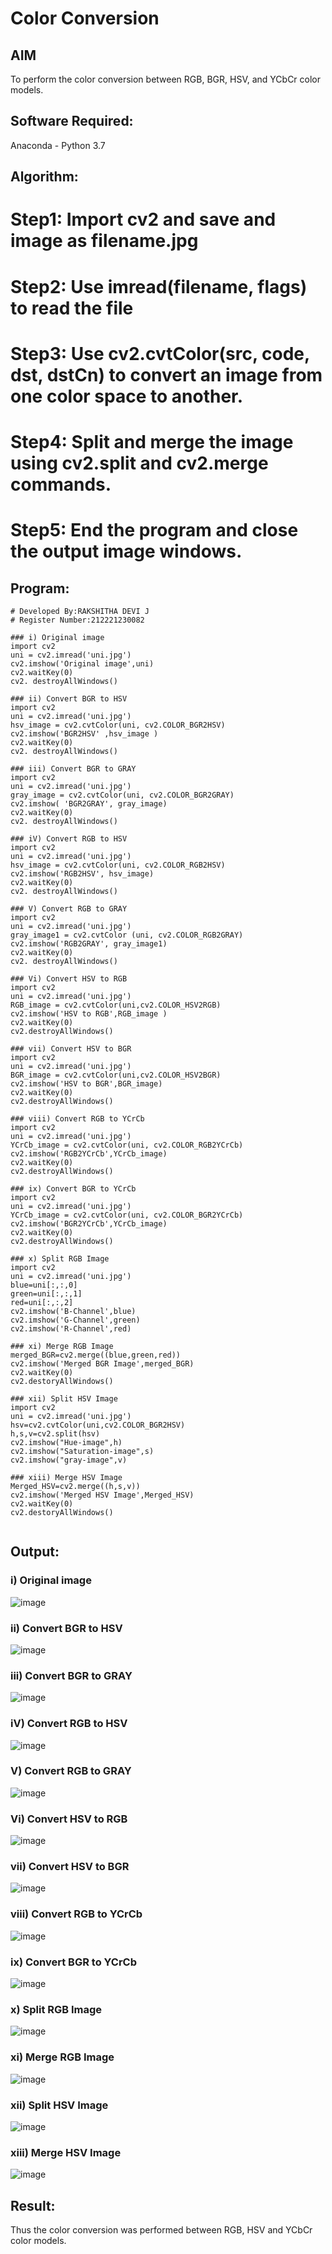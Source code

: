 # Color Conversion
## AIM
To perform the color conversion between RGB, BGR, HSV, and YCbCr color models.

## Software Required:
Anaconda - Python 3.7
## Algorithm:

# Step1: Import cv2 and save and image as filename.jpg
# Step2: Use imread(filename, flags) to read the file
# Step3: Use cv2.cvtColor(src, code, dst, dstCn) to convert an image from one color space to another.
# Step4: Split and merge the image using cv2.split and cv2.merge commands.
# Step5: End the program and close the output image windows.

## Program:
```
# Developed By:RAKSHITHA DEVI J
# Register Number:212221230082
```
```
### i) Original image
import cv2
uni = cv2.imread('uni.jpg')
cv2.imshow('Original image',uni)
cv2.waitKey(0)
cv2. destroyAllWindows()

### ii) Convert BGR to HSV 
import cv2
uni = cv2.imread('uni.jpg')
hsv_image = cv2.cvtColor(uni, cv2.COLOR_BGR2HSV)
cv2.imshow('BGR2HSV' ,hsv_image )
cv2.waitKey(0)
cv2. destroyAllWindows()

### iii) Convert BGR to GRAY
import cv2
uni = cv2.imread('uni.jpg')
gray_image = cv2.cvtColor(uni, cv2.COLOR_BGR2GRAY)
cv2.imshow( 'BGR2GRAY', gray_image)
cv2.waitKey(0)
cv2. destroyAllWindows()

### iV) Convert RGB to HSV
import cv2
uni = cv2.imread('uni.jpg')
hsv_image = cv2.cvtColor(uni, cv2.COLOR_RGB2HSV)
cv2.imshow('RGB2HSV', hsv_image)
cv2.waitKey(0)
cv2. destroyAllWindows()

### V) Convert RGB to GRAY
import cv2
uni = cv2.imread('uni.jpg')
gray_image1 = cv2.cvtColor (uni, cv2.COLOR_RGB2GRAY)
cv2.imshow('RGB2GRAY', gray_image1)
cv2.waitKey(0)
cv2. destroyAllWindows()

### Vi) Convert HSV to RGB
import cv2
uni = cv2.imread('uni.jpg')
RGB_image = cv2.cvtColor(uni,cv2.COLOR_HSV2RGB)
cv2.imshow('HSV to RGB',RGB_image )
cv2.waitKey(0)
cv2.destroyAllWindows()

### vii) Convert HSV to BGR
import cv2
uni = cv2.imread('uni.jpg')
BGR_image = cv2.cvtColor(uni,cv2.COLOR_HSV2BGR)
cv2.imshow('HSV to BGR',BGR_image)
cv2.waitKey(0)
cv2.destroyAllWindows()

### viii) Convert RGB to YCrCb
import cv2
uni = cv2.imread('uni.jpg')
YCrCb_image = cv2.cvtColor(uni, cv2.COLOR_RGB2YCrCb)
cv2.imshow('RGB2YCrCb',YCrCb_image)
cv2.waitKey(0)
cv2.destroyAllWindows()

### ix) Convert BGR to YCrCb
import cv2
uni = cv2.imread('uni.jpg')
YCrCb_image = cv2.cvtColor(uni, cv2.COLOR_BGR2YCrCb)
cv2.imshow('BGR2YCrCb',YCrCb_image)
cv2.waitKey(0)
cv2.destroyAllWindows()

### x) Split RGB Image
import cv2
uni = cv2.imread('uni.jpg')
blue=uni[:,:,0]
green=uni[:,:,1]
red=uni[:,:,2]
cv2.imshow('B-Channel',blue)
cv2.imshow('G-Channel',green)
cv2.imshow('R-Channel',red)

### xi) Merge RGB Image
merged_BGR=cv2.merge((blue,green,red))
cv2.imshow('Merged BGR Image',merged_BGR)
cv2.waitKey(0)
cv2.destoryAllWindows()

### xii) Split HSV Image
import cv2
uni = cv2.imread('uni.jpg')
hsv=cv2.cvtColor(uni,cv2.COLOR_BGR2HSV)
h,s,v=cv2.split(hsv)
cv2.imshow("Hue-image",h)
cv2.imshow("Saturation-image",s)
cv2.imshow("gray-image",v)

### xiii) Merge HSV Image
Merged_HSV=cv2.merge((h,s,v))
cv2.imshow('Merged HSV Image',Merged_HSV)
cv2.waitKey(0)
cv2.destoryAllWindows()


```
## Output:
### i) Original image

![image](https://user-images.githubusercontent.com/94165326/227579701-17eb3e1c-70dc-4bf1-88ce-d20f2093282d.png)


### ii) Convert BGR to HSV 

![image](https://user-images.githubusercontent.com/94165326/227580129-e120cb22-79da-4fec-a0ef-455cdfc168b9.png)


### iii) Convert BGR to GRAY

![image](https://user-images.githubusercontent.com/94165326/227580361-b99e17b6-ce42-4ee1-9b7b-dc73ac34a096.png)



### iV) Convert RGB to HSV

![image](https://user-images.githubusercontent.com/94165326/227580648-a575270a-f121-4b8f-b2f8-c79f280e72f7.png)



### V) Convert RGB to GRAY

![image](https://user-images.githubusercontent.com/94165326/227580848-f0dd4088-7fd4-4266-a1b5-42b008e1328f.png)


### Vi) Convert HSV to RGB

![image](https://user-images.githubusercontent.com/94165326/227581157-3ac29c81-ee82-4bac-bff0-ecf63e86049c.png)



### vii) Convert HSV to BGR

![image](https://user-images.githubusercontent.com/94165326/227581424-081bb50d-db6e-47a8-b6e5-df15ad5bdf36.png)


### viii) Convert RGB to YCrCb

![image](https://user-images.githubusercontent.com/94165326/227581656-807a87dc-702e-4f31-8685-13a726ee9eb5.png)



### ix) Convert BGR to YCrCb

![image](https://user-images.githubusercontent.com/94165326/227581900-b36d672d-6565-4333-85ea-0641acf7a4d0.png)



### x) Split RGB Image
![image](https://user-images.githubusercontent.com/94165326/227584652-ff6ab2c3-a8dd-4095-bd46-af06ec47d8ff.png)



### xi) Merge RGB Image

![image](https://user-images.githubusercontent.com/94165326/227585080-08fa15f7-e0e2-4b2c-b8b9-0d35ac7b3e38.png)



### xii) Split HSV Image

![image](https://user-images.githubusercontent.com/94165326/227585746-7525d4a5-1fe6-491c-9e21-0a5f19400d2e.png)



### xiii) Merge HSV Image

![image](https://user-images.githubusercontent.com/94165326/227585876-a11f2128-adc1-415a-abce-cb23c0ebb613.png)



## Result:
Thus the color conversion was performed between RGB, HSV and YCbCr color models.
